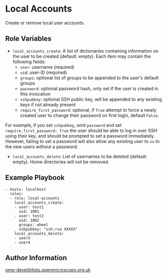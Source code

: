 Local Accounts
==============

Create or remove local user accounts.


Role Variables
--------------

- `local_accounts_create`: A list of dictionaries containing information on the user to be created (default: empty).
  Each item may contain the following fields:
  - `user`: username (required)
  - `uid`: user-ID (required)
  - `groups`: optional list of groups to be appended to the user's default groups
  - `password`: optional password hash, only set if the user is created in this invocation
  - `sshpubkey`: optional SSH public key, will be appended to any existing keys if not already present
  - `require_first_password`: optional, if `True` attempt to force a newly created user to change their password on first login, default `False`.

For example, if you set `sshpubkey`, omit `password` and set `require_first_password: True` the user should be able to log in over SSH using their key, and should be prompted to set a password immediately.
However, failing to set a password will also allow any existing user to `su` to the new users without a password.

- `local_accounts_delete`: List of usernames to be deleted (default: empty). Home directories will not be removed.


Example Playbook
----------------

    - hosts: localhost
      roles:
      - role: local-accounts
        local_accounts_create:
        - user: test1
          uid: 1001
        - user: test2
          uid: 1002
          groups: wheel
          sshpubkey: "ssh-rsa XXXXX"
        local_accounts_delete:
        - user3
        - user4

Author Information
------------------

ome-devel@lists.openmicroscopy.org.uk
